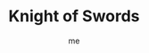 ---
# hugo new --kind tarot-card content/projects/tarot/cards/suit-number.md
# basics
title     		 : "Knight of Swords"
token					 : 'swords-12'
card_type			 : '' # major, minor, court
layout				 : "tarot-card"
author    		 : 'me'
one_liner 		 : "Bluntness, intelligence, incisiveness, investigation"
images				 : ['/assets/images/tarot/rws/rw-swords-12.jpg']
keywords			 : ['bluntness', 'intelligence', 'incisiveness', 'investigation']
url						 : 'tarot/cards/swords-12'
aliases				 : ['swords-knight']

personality    : "The Knight of Swords can represent anyone who wants to lead the way (Knight) to greater knowledge and mental clarity (Swords). The Knight may also represent the tendency to be more intellectual than empathetic, or a compulsive desire to analyze or lecture others."

meaning_light  : "Speaking your mind. Making your opinions known. Offering constructive criticism. Sharing your knowledge. Making insightful observations. Pinpointing the problem. Clarifying what others have said. Giving clear direction to others. Uncovering the truth."

meaning_shadow : "Stating your opinions as fact. Picking fights. Starting arguments. Using clever insults to undermine the confidence of others. Tossing reason out the window. Speaking without taking the feelings of others into account. Going on a witch hunt. Distorting evidence."

# more detail
correspondence_element 			: "Air"
correspondence_affirmation 	: "I temper my insights with tact."
correspondence_story 				: "The main character's remarkable abilities cause some to become his enemies."

advice_relationships 	 : "Words can hurt. In addition to knowing why you’re saying what you’re saying, think about how you’re saying it. Don’t read too much into the statements of others. If you aren’t sure what someone means, ask for clarification. Resolve to be a better listener."

advice_work 					 : "Ask good questions. Before rendering judgment, be sure you have all the facts. Refrain from cutting others short; even if you’ve heard it all before, give others a chance to share their ideas. Resist the urge to correct; open the door to free-wheeling creativity before you become an editor."

advice_spirituality 	 : "Consider the words that have been used to shape your understanding of yourself (and Spirit) over the years. If these terms have been poisoned by dogmatism and abusive spirituality, strive to find your own words for the higher powers and deeper realms you hope to explore."

advice_personal_growth : "Rather than be defensive, relax. Give criticism a chance. A mature person acknowledges his or her capacity for improvement, and isn’t intimidated by the observations of others. Take what will help you; discard the rest."

advice_fortune_telling : "A blunder leads someone to say something he or she regrets. If this was you, be prepared to apologize and move on."

questions	: ['Is it possible that I am rushing for answers too quickly?', 'What do I really need to know?','To what extent have I investigated the facts behind my situation?','How can I share what I know without alienating others?', 'Expertise can speed an investigation, allowing us to identify issues others would overlook. Who’s the expert on your challenge? How can you encourage him or her to work with you?']

# referenced in the symbols.toml data file
symbols	  : ['knight','swords', 'upraised-sword']

# metadata
suppress_topnav : true
related_cards 	: []

---